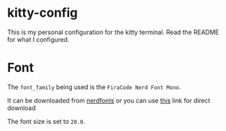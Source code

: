# kitty-config
This is my personal configuration for the kitty terminal. Read the README for what I configured.

# Font
The `font_family` being used is the `FiraCode Nerd Font Mono`.

It can be downloaded from [nerdfonts](https://www.nerdfonts.com/font-downloads) or you can use [this](https://github.com/ryanoasis/nerd-fonts/releases/download/v3.0.2/FiraCode.zip) link for direct download

The font size is set to `20.0`.
